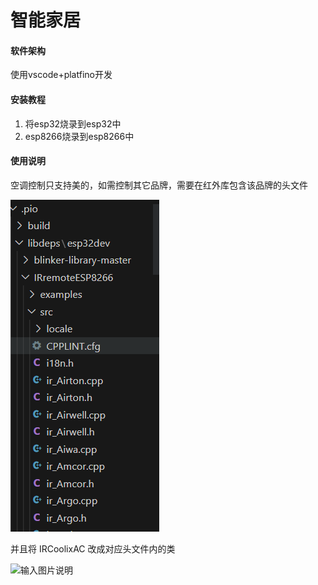 # 智能家居

#### 软件架构
使用vscode+platfino开发


#### 安装教程

1.  将esp32烧录到esp32中
2.  esp8266烧录到esp8266中


#### 使用说明

  空调控制只支持美的，如需控制其它品牌，需要在红外库包含该品牌的头文件




![输入图片说明](image.png)




并且将 IRCoolixAC 改成对应头文件内的类


![输入图片说明](ESP8266_SmartHome/image.png)









